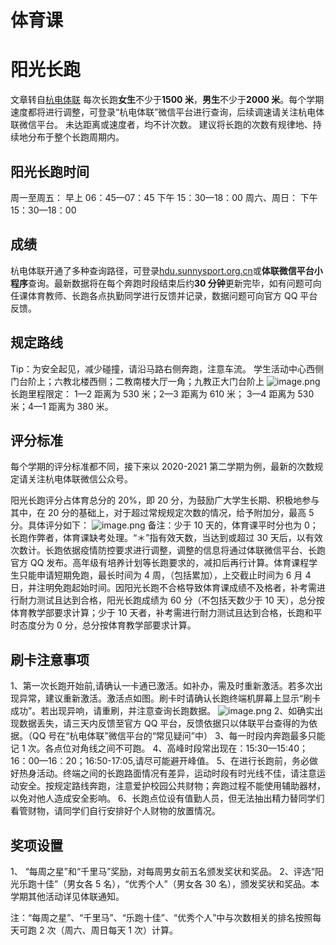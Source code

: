 # 体育课

# 阳光长跑

文章转自[杭电体联](https://mp.weixin.qq.com/s?__biz=MzA3MzAyOTQyMQ==&mid=2652881224&idx=1&sn=f069a9c395b01e367ddf5405fd834337&chksm=84fe230ab389aa1ce491cc25d59c5168f0aa3be9503d6b4e99dd1fd352560c88ee19e8f3ec69&mpshare=1&scene=1&srcid=0704jsBLuwASfxLDDzKxn9VT&sharer_sharetime=1625366770530&sharer_shareid=582beb2ce6ae6e0b382059a245df0c90#rd)
每次长跑**女生**不少于**1500 米**，**男生**不少于**2000 米**。每个学期速度都将进行调整，可登录“杭电体联”微信平台进行查询，后续调速请关注杭电体联微信平台。
未达距离或速度者，均不计次数。
建议将长跑的次数有规律地、持续地分布于整个长跑周期内。

## 阳光长跑时间

周一至周五： 早上 06：45—07：45
下午 15：30—18：00
周六、周日： 下午 15：30—18：00

## 成绩

杭电体联开通了多种查询路径，可登录[hdu.sunnysport.org.cn](https://hdu.sunnysport.org.cn)或**体联微信平台小程序**查询。最新数据将在每个奔跑时段结束后约**30 分钟**更新完毕，如有问题可向任课体育教师、长跑各点执勤同学进行反馈并记录，数据问题可向官方 QQ 平台反馈。

## 规定路线

Tip：为安全起见，减少碰撞，请沿马路右侧奔跑，注意车流。
学生活动中心西侧门台阶上；六教北楼西侧；二教南楼大厅一角；九教正大门台阶上
![image.png](https://cdn.nlark.com/yuque/0/2021/png/2760219/1625367097180-62409d42-8321-4ed9-b7c9-14f47bfd7a24.png#clientId=u7a643cdb-538e-4&from=paste&height=266&id=u0fed95fe&margin=%5Bobject%20Object%5D&name=image.png&originHeight=532&originWidth=749&originalType=binary&ratio=1&size=1072067&status=done&style=none&taskId=uf99459cb-c6f3-489a-acb6-d18457fe70e&width=374.5)
长跑里程限定：
1—2 距离为 530 米；2—3 距离为 610 米；
3—4 距离为 530 米；4—1 距离为 380 米。
​

## 评分标准

每个学期的评分标准都不同，接下来以 2020-2021 第二学期为例，最新的次数规定请关注杭电体联微信公众号。
​

阳光长跑评分占体育总分的 20%，即 20 分，为鼓励广大学生长期、积极地参与其中，在 20 分的基础上，对于超过常规规定次数的情况，给予附加分，最高 5 分。具体评分如下：
![image.png](https://cdn.nlark.com/yuque/0/2021/png/2760219/1625367490191-839ad7d9-235d-404f-8f58-67b421ea09f3.png#clientId=u7a643cdb-538e-4&from=paste&height=116&id=udd24b88f&margin=%5Bobject%20Object%5D&name=image.png&originHeight=232&originWidth=829&originalType=binary&ratio=1&size=42594&status=done&style=none&taskId=u6ca687c9-d86c-46d3-86b8-8976c29bdba&width=414.5)
备注：少于 10 天的，体育课平时分也为 0；长跑作弊者，体育课缺考处理。“＊”指有效天数，当达到或超过 30 天后，以有效次数计。长跑依据疫情防控要求进行调整，调整的信息将通过体联微信平台、长跑官方 QQ 发布。高年级有培养计划等长跑要求的，减扣后再行计算。体育课程学生只能申请短期免跑，最长时间为 4 周，（包括累加），上交截止时间为 6 月 4 日，并注明免跑起始时间。因阳光长跑不合格导致体育课成绩不及格者，补考需进行耐力测试且达到合格，阳光长跑成绩为 60 分（不包括天数少于 10 天），总分按体育教学部要求计算；少于 10 天者，补考需进行耐力测试且达到合格，长跑和平时态度分为 0 分，总分按体育教学部要求计算。

## 刷卡注意事项

1、第一次长跑开始前,请确认一卡通已激活。如补办，需及时重新激活。若多次出现异常，建议重新激活。激活点如图。刷卡时请确认长跑终端机屏幕上显示“刷卡成功”。若出现异响，请重刷，并注意查询长跑数据。
![image.png](https://cdn.nlark.com/yuque/0/2021/png/2760219/1625368035654-1048f8a9-dd80-42b5-8657-d003c307eadd.png#clientId=u7a643cdb-538e-4&from=paste&height=300&id=ua60ed493&margin=%5Bobject%20Object%5D&name=image.png&originHeight=600&originWidth=800&originalType=binary&ratio=1&size=560594&status=done&style=none&taskId=u206f81d2-5eb5-43b2-b5b9-e0bd30f6a2c&width=400)
2、如确实出现数据丢失，请三天内反馈至官方 QQ 平台，反馈依据只以体联平台查得的为依据。（QQ 号在“杭电体联”微信平台的“常见疑问”中）
3、每一时段内奔跑最多只能记 1 次。各点位对角线之间不可跑。
4、高峰时段常出现在：15:30—15:40；16：00—16：20；16:50-17:05,请尽可能避开峰值。
5、在进行长跑前，务必做好热身活动。终端之间的长跑路面情况有差异，运动时段有时光线不佳，请注意运动安全。按规定路线奔跑，注意爱护校园公共财物；奔跑过程不能使用辅助器材，以免对他人造成安全影响。
6、长跑点位设有值勤人员，但无法抽出精力替同学们看管财物，请同学们自行安排好个人财物的放置情况。

## 奖项设置

1、 “每周之星”和“千里马”奖励，对每周男女前五名颁发奖状和奖品。
2、评选“阳光乐跑十佳”（男女各 5 名），“优秀个人”（男女各 30 名），颁发奖状和奖品。本学期其他活动详见体联通知。

注：“每周之星”、“千里马”、“乐跑十佳”、“优秀个人”中与次数相关的排名按照每天可跑 2 次（周六、周日每天 1 次）计算。

